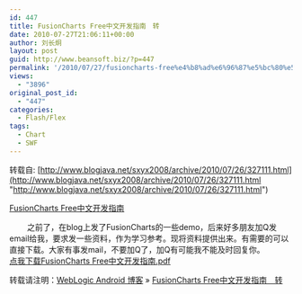 ```yaml
---
id: 447
title: FusionCharts Free中文开发指南　转
date: 2010-07-27T21:06:11+00:00
author: 刘长炯
layout: post
guid: http://www.beansoft.biz/?p=447
permalink: '/2010/07/27/fusioncharts-free%e4%b8%ad%e6%96%87%e5%bc%80%e5%8f%91%e6%8c%87%e5%8d%97%e3%80%80%e8%bd%ac/'
views:
  - "3896"
original_post_id:
  - "447"
categories:
  - Flash/Flex
tags:
  - Chart
  - SWF
---
```

转载自: [http://www.blogjava.net/sxyx2008/archive/2010/07/26/327111.html](http://www.blogjava.net/sxyx2008/archive/2010/07/26/327111.html "http://www.blogjava.net/sxyx2008/archive/2010/07/26/327111.html")

[FusionCharts Free中文开发指南](http://www.blogjava.net/sxyx2008/archive/2010/07/26/327111.html)

&#160;&#160;&#160;&#160;&#160;&#160;&#160; 之前了，在blog上发了FusionCharts的一些demo，后来好多朋友加Q发email给我，要求发一些资料，作为学习参考。现将资料提供出来。有需要的可以直接下载。大家有事发mail，不要加Q了，加Q有可能我不能及时回复你。   
[点我下载FusionCharts Free中文开发指南.pdf](http://struts2typeconverter.googlecode.com/files/FusionChartsFreeGuids.zip)

转载请注明：[WebLogic Android 博客](http://www.beansoft.biz) &raquo; [FusionCharts Free中文开发指南　转](http://www.beansoft.biz/2010/07/27/fusioncharts-free%e4%b8%ad%e6%96%87%e5%bc%80%e5%8f%91%e6%8c%87%e5%8d%97%e3%80%80%e8%bd%ac/)